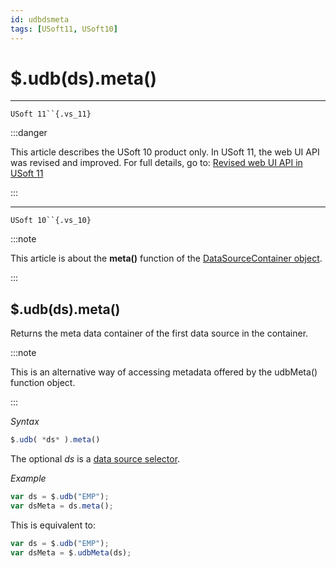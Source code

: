 ```yaml
---
id: udbdsmeta
tags: [USoft11, USoft10]
---
```

# $.udb(ds).meta()



----

`USoft 11``{.vs_11}`


:::danger

This article describes the USoft 10 product only.
In USoft 11, the web UI API was revised and improved. For full details, go to:
[Revised web UI API in USoft 11](/Web_and_app_UIs/UDB_udb/Revised_web_UI_API_in_USoft_11.md)

:::

----

`USoft 10``{.vs_10}`


:::note

This article is about the **meta()** function of the [DataSourceContainer object](/Web_and_app_UIs/UDB_DataSourceContainer).

:::

## **$.udb(ds).meta()**

Returns the meta data container of the first data source in the container.


:::note

This is an alternative way of accessing metadata offered by the udbMeta() function object.

:::

*Syntax*

```js
$.udb( *ds* ).meta()
```

The optional *ds* is a [data source selector](/Web_and_app_UIs/UDB_DataSourceMetaContainer/UDB_DataSourceMetaContainer_object.md).

*Example*

```js
var ds = $.udb("EMP");
var dsMeta = ds.meta();
```

This is equivalent to:

```js
var ds = $.udb("EMP");
var dsMeta = $.udbMeta(ds);
```

 